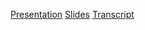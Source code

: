 [Presentation](https://www.youtube.com/watch?v=MJn2FP4TGeQ "Youtube Video")
[Slides](https://rolling-scopes-school.github.io/playoffthecuff-JSFE2023Q4/presentation/ "Demo slide deck")
[Transcript](https://docs.google.com/document/d/1Tycan3LMyGf4ZXiXCYNodR4c4fbHQsAqdAlvdDFzlFs/edit?usp=sharing "Presentation transcript")
